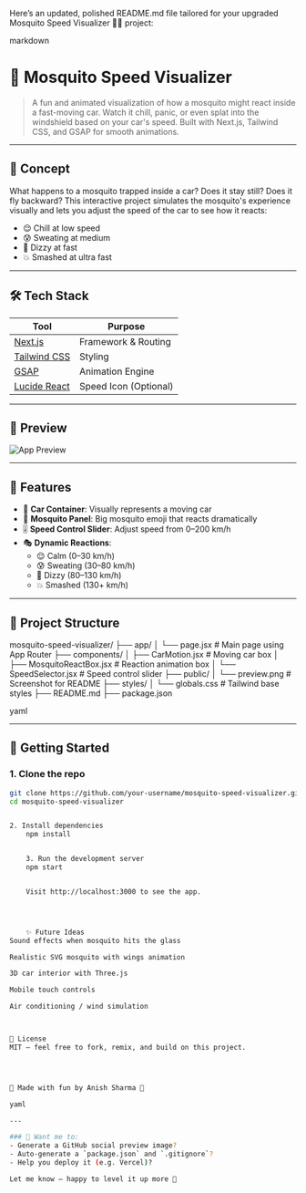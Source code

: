 Here’s an updated, polished README.md file tailored for your upgraded Mosquito Speed Visualizer 🚗🦟 project:

markdown
# 🦟 Mosquito Speed Visualizer

> A fun and animated visualization of how a mosquito might react inside a fast-moving car. Watch it chill, panic, or even splat into the windshield based on your car's speed. Built with Next.js, Tailwind CSS, and GSAP for smooth animations.

---

## 🧠 Concept

What happens to a mosquito trapped inside a car? Does it stay still? Does it fly backward? This interactive project simulates the mosquito's experience visually and lets you adjust the speed of the car to see how it reacts:

- 😌 Chill at low speed
- 😰 Sweating at medium
- 🥴 Dizzy at fast
- 💥 Smashed at ultra fast

---

## 🛠️ Tech Stack

| Tool           | Purpose                     |
|----------------|-----------------------------|
| [Next.js](https://nextjs.org/)      | Framework & Routing         |
| [Tailwind CSS](https://tailwindcss.com/) | Styling                     |
| [GSAP](https://greensock.com/gsap/)        | Animation Engine            |
| [Lucide React](https://lucide.dev/)        | Speed Icon (Optional)       |

---

## 📸 Preview

![App Preview](./public/preview.png)

---

## 🔧 Features

- 🚗 **Car Container**: Visually represents a moving car
- 🦟 **Mosquito Panel**: Big mosquito emoji that reacts dramatically
- 🎚️ **Speed Control Slider**: Adjust speed from 0–200 km/h
- 🎭 **Dynamic Reactions**:
  - 😌 Calm (0–30 km/h)
  - 😰 Sweating (30–80 km/h)
  - 🥴 Dizzy (80–130 km/h)
  - 💥 Smashed (130+ km/h)

---

## 📂 Project Structure



mosquito-speed-visualizer/ ├── app/ │ └── page.jsx # Main page using App Router ├── components/ │ ├── CarMotion.jsx # Moving car box │ ├── MosquitoReactBox.jsx # Reaction animation box │ └── SpeedSelector.jsx # Speed control slider ├── public/ │ └── preview.png # Screenshot for README ├── styles/ │ └── globals.css # Tailwind base styles ├── README.md ├── package.json




yaml

---

## 🚀 Getting Started

### 1. Clone the repo

```bash
git clone https://github.com/your-username/mosquito-speed-visualizer.git
cd mosquito-speed-visualizer


2. Install dependencies
    npm install


    3. Run the development server
    npm start


    Visit http://localhost:3000 to see the app.




    ✨ Future Ideas
Sound effects when mosquito hits the glass

Realistic SVG mosquito with wings animation

3D car interior with Three.js

Mobile touch controls

Air conditioning / wind simulation



📜 License
MIT — feel free to fork, remix, and build on this project.




🙌 Made with fun by Anish Sharma 🧪

yaml

---

### 🧩 Want me to:
- Generate a GitHub social preview image?
- Auto-generate a `package.json` and `.gitignore`?
- Help you deploy it (e.g. Vercel)?

Let me know — happy to level it up more 🚀

